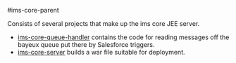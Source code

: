 #ims-core-parent

Consists of several projects that make up the ims core JEE server.

 * [ims-core-queue-handler](./ims-core-queue-handler/README.md) contains the code for reading messages off the bayeux queue put there by Salesforce triggers.
 * [ims-core-server](./ims-core-server/README.md) builds a war file suitable for deployment. 
 
